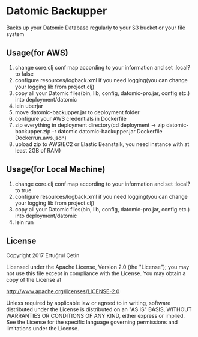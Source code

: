 # Datomic Backupper

Backs up your Datomic Database regularly to your S3 bucket or your file system

## Usage(for AWS)

1. change core.clj conf map according to your information and set :local? to false
2. configure resources/logback.xml if you need logging(you can change your logging lib from project.clj)
3. copy all your Datomic files(bin, lib, config, datomic-pro.jar, config etc.) into deployment/datomic
4. lein uberjar
5. move datomic-backupper.jar to deployment folder
6. configure your AWS credentials in Dockerfile
7. zip everything in deployment directory(cd deployment -> zip datomic-backupper.zip -r datomic datomic-backupper.jar Dockerfile Dockerrun.aws.json)
8. upload zip to AWS(EC2 or Elastic Beanstalk, you need instance with at least 2GB of RAM)

## Usage(for Local Machine)

1. change core.clj conf map according to your information and set :local? to true
2. configure resources/logback.xml if you need logging(you can change your logging lib from project.clj)
3. copy all your Datomic files(bin, lib, config, datomic-pro.jar, config etc.) into deployment/datomic
4. lein run

## License

Copyright 2017 Ertuğrul Çetin

Licensed under the Apache License, Version 2.0 (the "License");
you may not use this file except in compliance with the License.
You may obtain a copy of the License at

http://www.apache.org/licenses/LICENSE-2.0

Unless required by applicable law or agreed to in writing, software
distributed under the License is distributed on an "AS IS" BASIS,
WITHOUT WARRANTIES OR CONDITIONS OF ANY KIND, either express or implied.
See the License for the specific language governing permissions and
limitations under the License.
